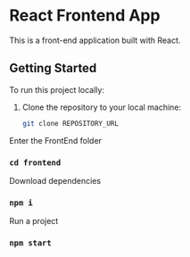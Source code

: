 # React Frontend App

This is a front-end application built with React.

## Getting Started

To run this project locally:

1. Clone the repository to your local machine:
   ```bash
   git clone REPOSITORY_URL

Enter the FrontEnd folder

### `cd frontend`

Download dependencies

### `npm i`

Run a project

### `npm start`




